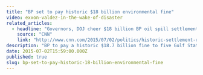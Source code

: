 ```yaml
---
title: "BP set to pay historic $18 billion environmental fine"
video: exxon-valdez-in-the-wake-of-disaster
related_articles:
  - headline: "Governors, DOJ cheer $18 billion BP oil spill settlement"
    source: "CNN"
    link: "http://www.cnn.com/2015/07/02/politics/historic-settlement-reached-for-bp-oil-spill/index.html"
description: "BP to pay a historic $18.7 billion fine to five Gulf States. But will the big fine prevent future oil spills like Exxon Valdez and Clearwater Horizon?"
date: 2015-07-02T15:59:00.000Z
published: true
slug: bp-set-to-pay-historic-18-billion-environmental-fine
---
```


